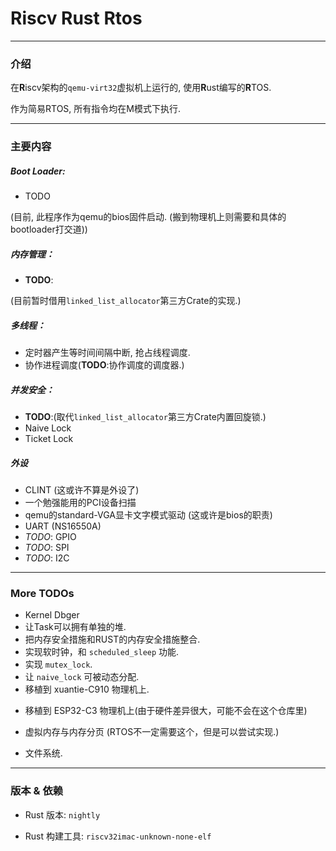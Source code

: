 # Riscv Rust Rtos



---

### 介绍
在**R**iscv架构的`qemu-virt32`虚拟机上运行的,
使用**R**ust编写的**R**TOS.

作为简易RTOS, 所有指令均在M模式下执行.


---



### 主要内容
##### Boot Loader:
* TODO

(目前, 此程序作为qemu的bios固件启动. (搬到物理机上则需要和具体的bootloader打交道))

##### 内存管理：
* **TODO**:
 
(目前暂时借用`linked_list_allocator`第三方Crate的实现.)


##### 多线程：
* 定时器产生等时间间隔中断, 抢占线程调度.
* 协作进程调度(**TODO**:协作调度的调度器.)


##### 并发安全：

* **TODO**:(取代`linked_list_allocator`第三方Crate内置回旋锁.)
* Naive Lock
* Ticket Lock


##### 外设
- CLINT (这或许不算是外设了)
- 一个勉强能用的PCI设备扫描
- qemu的standard-VGA显卡文字模式驱动 (这或许是bios的职责)
- UART (NS16550A)
- *TODO*: GPIO 
- *TODO*: SPI
- *TODO*: I2C

---


### More **TODO**s

[//]: # (期望目标)
- Kernel Dbger
- 让Task可以拥有单独的堆.
- 把内存安全措施和RUST的内存安全措施整合.
- 实现软时钟，和 `scheduled_sleep` 功能.
- 实现 `mutex_lock`.
- 让 `naive_lock` 可被动态分配.
- 移植到 xuantie-C910 物理机上. 

[//]: # (额外目标)
- 移植到 ESP32-C3 物理机上(由于硬件差异很大，可能不会在这个仓库里)

[//]: # (- 试着复现 XuantieC910 CPU 的 Ghostwrite 漏洞.)
- 虚拟内存与内存分页 (RTOS不一定需要这个，但是可以尝试实现.)

- 文件系统.


---

### 版本 & 依赖
- Rust 版本:
`nightly`

- Rust 构建工具: 
`riscv32imac-unknown-none-elf` 
